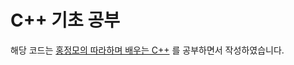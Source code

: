 # C++ 기초 공부

해당 코드는 [홍정모의 따라하며 배우는 C++](https://www.inflearn.com/course/following-c-plus) 를 공부하면서 작성하였습니다.
